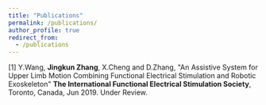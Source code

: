 ```yaml
---
title: "Publications"
permalink: /publications/
author_profile: true
redirect_from:
  - /publications
---
```


[1] Y.Wang, **Jingkun Zhang**, X.Cheng and D.Zhang, "An Assistive System for Upper Limb Motion Combining Functional Electrical Stimulation and Robotic Exoskeleton" **The International Functional Electrical Stimulation Society**, Toronto, Canada, Jun 2019. Under Review.

